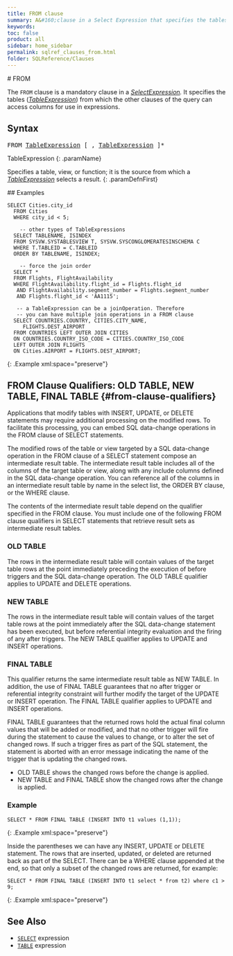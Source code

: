 ```yaml
---
title: FROM clause
summary: A&#160;clause in a Select Expression that specifies the tables from which the other clauses of the query can access columns for use in expressions.
keywords:
toc: false
product: all
sidebar: home_sidebar
permalink: sqlref_clauses_from.html
folder: SQLReference/Clauses
---
```

<section>
<div class="TopicContent" data-swiftype-index="true" markdown="1">
# FROM

The `FROM` clause is a mandatory clause in a
*[SelectExpression](sqlref_expressions_select.html).* It specifies the
tables (*[TableExpression](sqlref_expressions_table.html)*) from which
the other clauses of the query can access columns for use in
expressions.

## Syntax

<div class="fcnWrapperWide"><pre class="FcnSyntax">
FROM <a href="sqlref_expressions_table.html">TableExpression</a> [ , <a href="sqlref_expressions_table.html">TableExpression</a> ]*</pre>

</div>
<div class="paramList" markdown="1">
TableExpression
{: .paramName}

Specifies a table, view, or function; it is the source from which a
*[TableExpression](sqlref_expressions_table.html)* selects a result.
{: .paramDefnFirst}

</div>
## Examples

<div class="preWrapperWide" markdown="1">

    SELECT Cities.city_id
      FROM Cities
      WHERE city_id < 5;

        -- other types of TableExpressions
      SELECT TABLENAME, ISINDEX
      FROM SYSVW.SYSTABLESVIEW T, SYSVW.SYSCONGLOMERATESINSCHEMA C
      WHERE T.TABLEID = C.TABLEID
      ORDER BY TABLENAME, ISINDEX;

        -- force the join order
      SELECT *
      FROM Flights, FlightAvailability
      WHERE FlightAvailability.flight_id = Flights.flight_id
       AND FlightAvailability.segment_number = Flights.segment_number
       AND Flights.flight_id < 'AA1115';

       -- a TableExpression can be a joinOperation. Therefore
       -- you can have multiple join operations in a FROM clause
      SELECT COUNTRIES.COUNTRY, CITIES.CITY_NAME,
    	 FLIGHTS.DEST_AIRPORT
      FROM COUNTRIES LEFT OUTER JOIN CITIES
      ON COUNTRIES.COUNTRY_ISO_CODE = CITIES.COUNTRY_ISO_CODE
      LEFT OUTER JOIN FLIGHTS
      ON Cities.AIRPORT = FLIGHTS.DEST_AIRPORT;
{: .Example xml:space="preserve"}

</div>

## FROM Clause Qualifiers: OLD TABLE, NEW TABLE, FINAL TABLE  {#from-clause-qualifiers}

Applications that modify tables with INSERT, UPDATE, or DELETE statements may require additional processing on the modified rows. To facilitate this processing, you can embed SQL data-change operations in the FROM clause of SELECT statements.

The modified rows of the table or view targeted by a SQL data-change operation in the FROM clause of a SELECT statement compose an intermediate result table. The intermediate result table includes all of the columns of the target table or view, along with any include columns defined in the SQL data-change operation. You can reference all of the columns in an intermediate result table by name in the select list, the ORDER BY clause, or the WHERE clause.

The contents of the intermediate result table depend on the qualifier specified in the FROM clause. You must include one of the following FROM clause qualifiers in SELECT statements that retrieve result sets as intermediate result tables.

### OLD TABLE

The rows in the intermediate result table will contain values of the target table rows at the point immediately preceding the execution of before triggers and the SQL data-change operation. The OLD TABLE qualifier applies to UPDATE and DELETE operations.

### NEW TABLE

The rows in the intermediate result table will contain values of the target table rows at the point immediately after the SQL data-change statement has been executed, but before referential integrity evaluation and the firing of any after triggers. The NEW TABLE qualifier applies to UPDATE and INSERT operations.

### FINAL TABLE

This qualifier returns the same intermediate result table as NEW TABLE. In addition, the use of FINAL TABLE guarantees that no after trigger or referential integrity constraint will further modify the target of the UPDATE or INSERT operation. The FINAL TABLE qualifier applies to UPDATE and INSERT operations.

FINAL TABLE guarantees that the returned rows hold the actual final column values that will be added or modified, and that no other trigger will fire during the statement to cause the values to change, or to alter the set of changed rows. If such a trigger fires as part of the SQL statement, the statement is aborted with an error message indicating the name of the trigger that is updating the changed rows.

* OLD TABLE shows the changed rows before the change is applied.
* NEW TABLE and FINAL TABLE show the changed rows after the change is applied.

### Example

<div class="preWrapperWide" markdown="1">

    SELECT * FROM FINAL TABLE (INSERT INTO t1 values (1,1));
{: .Example xml:space="preserve"}



Inside the parentheses we can have any INSERT, UPDATE or DELETE statement. The rows that are inserted, updated, or deleted are returned back as part of the SELECT. There can be a WHERE clause appended at the end, so that only a subset of the changed rows are returned, for example:

<div class="preWrapperWide" markdown="1">

    SELECT * FROM FINAL TABLE (INSERT INTO t1 select * from t2) where c1 > 9;
{: .Example xml:space="preserve"}


## See Also

* [`SELECT`](sqlref_expressions_select.html) expression
* [`TABLE`](sqlref_expressions_table.html) expression

</div>
</section>

